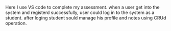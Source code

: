Here I use VS code to complete my assessment. 
when a user get into the system and registerd successfully, user could log in to the system as a student. after loging student sould manage his profile and notes using CRUd operation.


